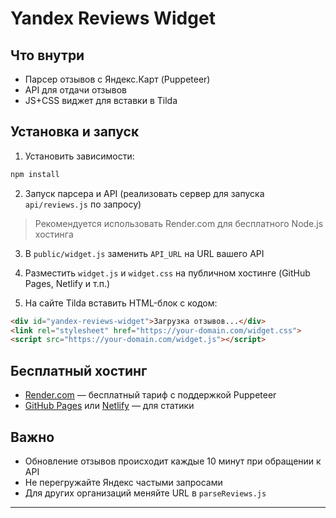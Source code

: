 # Yandex Reviews Widget

## Что внутри

- Парсер отзывов с Яндекс.Карт (Puppeteer)
- API для отдачи отзывов
- JS+CSS виджет для вставки в Tilda

## Установка и запуск

1. Установить зависимости:

```bash
npm install
```

2. Запуск парсера и API (реализовать сервер для запуска `api/reviews.js` по запросу)

> Рекомендуется использовать Render.com для бесплатного Node.js хостинга

3. В `public/widget.js` заменить `API_URL` на URL вашего API

4. Разместить `widget.js` и `widget.css` на публичном хостинге (GitHub Pages, Netlify и т.п.)

5. На сайте Tilda вставить HTML-блок с кодом:

```html
<div id="yandex-reviews-widget">Загрузка отзывов...</div>
<link rel="stylesheet" href="https://your-domain.com/widget.css">
<script src="https://your-domain.com/widget.js"></script>
```

## Бесплатный хостинг

- [Render.com](https://render.com) — бесплатный тариф с поддержкой Puppeteer
- [GitHub Pages](https://pages.github.com) или [Netlify](https://netlify.com) — для статики

## Важно

- Обновление отзывов происходит каждые 10 минут при обращении к API
- Не перегружайте Яндекс частыми запросами
- Для других организаций меняйте URL в `parseReviews.js`

---
